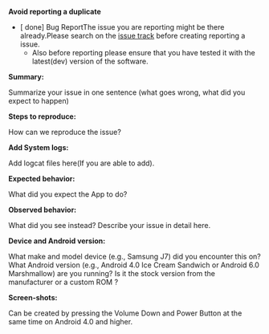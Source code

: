 **Avoid reporting a duplicate**
- [ done] Bug ReportThe issue you are reporting might be there already.Please search on the [issue track](https://github.com/openfoodfacts/openfoodfacts-androidapp/issues) before creating reporting a issue.
   - Also before reporting please ensure that you have tested it with the latest(dev) version of the software.

**Summary:** 

Summarize your issue in one sentence (what goes wrong, what did you expect to happen)

**Steps to reproduce:** 

How can we reproduce the issue?

**Add System logs:**

Add logcat files here(If you are able to add).

**Expected behavior:** 

What did you expect the App to do?

**Observed behavior:** 

What did you see instead?  Describe your issue in detail here.

**Device and Android version:** 

What make and model device (e.g., Samsung J7) did you encounter this on?  What Android
version (e.g., Android 4.0 Ice Cream Sandwich or Android 6.0 Marshmallow) are you running?  Is it
 the stock
version from the manufacturer or a custom ROM ?

**Screen-shots:** 

Can be created by pressing the Volume Down and Power Button at the same time on Android 4.0 and higher.
